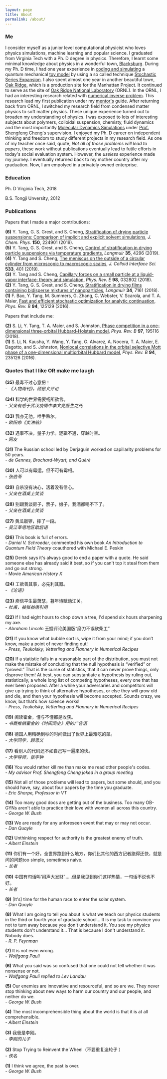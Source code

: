 ```yaml
---
layout: page
title: About
permalink: /about/
---
```


### Me

I consider myself as a junior level computational physicist who loves physics simulations, machine learning and popular science. I graduated from Virginia Tech with a Ph. D degree in physics. Therefore, I learnt some minimal knowledge about physics in a wonderful town, <a href="/images/macfee.jpg">Blacksburg</a>. During my Ph. D time, I had one year experience in [coding and simulating](https://github.com/yanfeit/SSE) a quantum mechanical [toy model](https://en.wikipedia.org/wiki/Bose%E2%80%93Hubbard_model) by using a so called technique [Stochastic Series Expansion](http://physics.bu.edu/~sandvik/research/ssehistory.html). I also spent almost one year in another beautiful town, <a href="https://en.wikipedia.org/wiki/Oak_Ridge,_Tennessee"> Oak Ridge,</a> which is a production site for the Manhattan Project. It continued to serve as the site of <a href="/images/lab.jpeg">Oak Ridge National Laboratory</a> (ORNL). In the ORNL, I had an interesting research related with [numerical inverse problem](https://github.com/yanfeit/Maxent). This research lead my first publication under my [mentor's](https://web.ornl.gov/~maierta/) guide. After returning back from ORNL, I switched my research field from condensed matter physics to soft matter physics. These unique experience turned out to broaden my understanding of physics. I was exposed to lots of interesting subjects about polymers, colloidal suspension, chemisty, fluid dynamics and the most importantly [Molecular Dynamics Simulations](http://lammps.sandia.gov/) under [Prof. Shengfeng Cheng's](https://sites.google.com/a/vt.edu/shengfengcheng/) supervision. I enjoyed my Ph. D career on independent thinking and freedom to study different projects in my research field. As one of my teacher once said, quote, *Not all of those problems will lead to papers*, these work without publications eventually lead to futile efforts in today's social evaluation system. However, the *useless* experience made my journey. I eventually returned back to my mother country after my graduation. Now, I am empolyed in a privately owned enterprise. 

### Education

<p>Ph. D       Virginia Tech,        2018</p>
<p>B.S.        Tongji Unversity,     2012</p>


### Publications

Papers that I made a major contributions:

<b>(6)</b> Y. Tang, G. S. Grest, and S. Cheng,  <a href="/publications/tang2019JCP.pdf">Stratification of drying particle suspensions: Comparison of implicit and explicit solvent simulations</a>, <em>J. Chem. Phys.</em> <b>150</b>, 224901 (2019). <br>
<b>(5)</b> Y. Tang, G. S. Grest, and S. Cheng,  <a href="/publications/tang2019Langmuir.pdf">Control of stratification in drying particle suspensions via temperature gradients</a>, <em>Langmuir</em> <b>35</b>, 4296 (2019). <br>
<b>(4)</b> Y. Tang and S. Cheng,  <a href="/publications/tang2019JCIS.pdf">The meniscus on the outside of a circular cylinder from microscopic to macroscopic scales</a>, <em>J. Colloid Interface Sci.</em> <b>533</b>, 401 (2019). <br>
<b>(3)</b> Y. Tang and S. Cheng,  <a href="/publications/tang2018PRE.pdf">Capillary forces on a small particle at a liquid-vapor interface: theory and simulation</a>, <em>Phys. Rev. E</em> <b>98</b>, 032802 (2018).<br>
<b>(2)</b> Y. Tang, G. S. Grest, and S. Cheng,  <a href="/publications/tang2018Langmuir.pdf">Stratification in drying films containing bidisperse mixtures of nanoparticles</a>, <em>Langmuir</em> <b>34</b>, 7161 (2018).<br>
<b>(1)</b> F. Bao, Y. Tang, M. Summers, G. Zhang, C. Webster, V. Scarola, and T. A. Maier,  <a href="/publications/bao2016.pdf">Fast and efficient stochastic optimization for analytic continuation</a>, <em>Phys. Rev. B</em> <b>94</b>, 125129 (2016). <br>


Papers that include me:

<b>(2)</b> S. Li, Y. Tang, T. A. Maier, and S. Johnston,  <a href="/publications/li2018.pdf">Phase competition in a one- dimensional three-orbital Hubbard-Holstein model</a>, <em>Phys. Rev. B</em> <b>97</b>, 195116 (2018). <br>
<b>(1)</b> S. Li, N. Kausha, Y. Wang, Y. Tang, G. Alvarez, A. Nocera, T. A. Maier, E. Dagotto, and S. Johnston,  <a href="/publications/li2016.pdf">Nonlocal correlations in the orbital selective Mott phase of a one-dimensional multiorbital Hubbard model</a>, <em>Phys. Rev. B</em> <b>94</b>, 235126 (2016).<br>

### Quotes that I like OR make me laugh

<b>(35)</b> 最毒不过心意把！<br><em>- 《人物周刊》，顾思义评论 </em> <br>

<b>(34)</b> 科学的世界需要畅所欲言。<br><em>- 父亲有感于武汉疫情中李文亮医生之死 </em> <br>

<b>(33)</b> 我亦无他，唯手熟尔。<br><em>- 欧阳修《卖油翁》</em> <br>

<b>(32)</b> 遇事不决，量子力学。逻辑不通，穿越时空。<br><em>- 网友</em> <br>

<b>(31)</b> The Russian school led by Derjaguin worked on capillarity problems for 50 years. <br><em>- de Gennes, Brochard-Wyart, and Quéré</em> <br>

<b>(30)</b> 人可以有霉运，但不可有霉相。<br><em>- 张伯苓</em> <br>

<b>(29)</b> 自杀没有决心，活着没有信心。 <br><em>- 父亲在酒桌上笑谈</em> <br>

<b>(28)</b> 别跟我谈房子，票子，娘子，我酒都喝不下了。<br><em>- 父亲在酒桌上笑谈</em> <br>

<b>(27)</b> 黄瓜敲锣，摔了一段。 <br><em>- 吴江莘塔地区歇后语</em> <br>

<b>(26)</b> This book is full of errors. <br><em>- Daniel V. Schroeder, </em> commented his own book <em>An Introduction to Quantum Field Theory</em> coauthored with Michael E. Peskin<br>

<b>(25)</b> Derek says it's always good to end a paper with a quote. He said someone else has already said it best, so if you can't top it steal from them and go out strong. <br>- Movie<em> American History X</em> <br>

<b>(24)</b> 工欲善其事，必先利其器。<br><em>- 《论语》</em> <br>

<b>(23)</b> 庾信平生最萧瑟，暮年诗赋动江关。 <br><em>- 杜甫，被张益唐引用 </em> <br>

<b>(22)</b> If I had eight hours to chop down a tree, I'd spend six hours sharpening my axe. <br><em>- Abraham Lincoln </em> 王婕评论美国版“磨刀不误砍柴工” <br>

<b>(21)</b> If you know what bubble sort is, wipe it from your mind; if you don’t know, make a point of never finding out! <br><em>- Press, Teukolsky, Vetterling and Flannery in Numerical Recipes</em> <br>

<b>(20)</b> If a statistic falls in a reasonable part of the distribution, you must not make the mistake of concluding that the null hypothesis is “verified” or “proved.” That is the curse of statistics, that it can never prove things, only disprove them! At best, you can substantiate a hypothesis by ruling out, statistically, a whole long list of competing hypotheses, every one that has ever been proposed. After a while your adversaries and competitors will give up trying to think of alternative hypotheses, or else they will grow old and die, and then your hypothesis will become accepted. Sounds crazy, we know, but that’s how science works! <br><em>- Press, Teukolsky, Vetterling and Flannery in Numerical Recipes</em> <br>

<b>(19)</b> 阅读霍金，懂与不懂都是收获。  <br><em>- 书商推销霍金的《时间简史》用的广告语</em> <br>

<b>(18)</b> 德国人用精确到秒的时间做出了世界上最难吃的菜。  <br><em>- 大学同学，顾思义</em> <br>

<b>(17)</b> 看别人的代码还不如自己写一遍来的快。  <br><em>- 大学导师，张宇钟</em> <br>

<b>(16)</b> You would rather kill me than make me read other people's codes.  <br><em>- My advisor Prof. Shengfeng Cheng joked in a group meeting</em> <br>

<b>(15)</b> Not all of those problems will lead to papers, but some should, and you should have, say, about four papers by the time you graduate. <br><em>- Eric Sharpe, Professor in VT </em> <br>

<b>(14)</b> Too many good docs are getting out of the business. Too many OB-GYNs aren't able to practice their love with women all across this country. <br><em>- George W. Bush</em> <br>

<b>(13)</b> We are ready for any unforeseen event that may or may not occur. <br><em>- Dan Quayle</em> <br>

<b>(12)</b> Unthinking respect for authority is the greatest enemy of truth. <br><em>- Albert Einstein</em> <br>

<b>(11)</b> 你们有一个好，全世界跑到什么地方，你们比其他的西方记者跑得还快，就是问的问题too simple, sometimes naive. <br><em>- 长者 </em> <br>

<b>(10)</b> 中国有句话叫‘闷声大发财’……但是我见到你们这样热情，一句话不说也不好。 <br><em>- 长者 </em> <br>

<b>(9)</b> [It's] time for the human race to enter the solar system. <br><em>- Dan Quayle</em> <br>

<b>(8)</b> What I am going to tell you about is what we teach our physics students in the third or fourth year of graduate school... It is my task to convince you not to turn away because you don't understand it. You see my physics students don't understand it... That is because I don't understand it. Nobody does. <br><em>- R. P. Feynman</em> <br>

<b>(7)</b> It is not even wrong. <br><em>- Wolfgang Pauli</em> <br>

<b>(6)</b> What you said was so confused that one could not tell whether it was nonsense or not. <br><em>- Wolfgang Pauli replied to Lev Landau</em> <br>

<b>(5)</b> Our enemies are innovative and resourceful, and so are we. They never stop thinking about new ways to harm our country and our people, and neither do we. <br><em>- George W. Bush</em> <br>

<b>(4)</b> The most incomprehensible thing about the world is that it is at all comprehensible. <br><em>- Albert Einstein</em> <br>

<b>(3)</b> 我爸是李刚。 <br><em>- 李刚的儿子</em> <br>

<b>(2)</b> Stop Trying to Reinvent the Wheel（不要重复造轮子 ）<br><em>- 佚名</em> <br>

<b>(1)</b> I think we agree, the past is over. <br><em>- George W. Bush</em> <br>
 